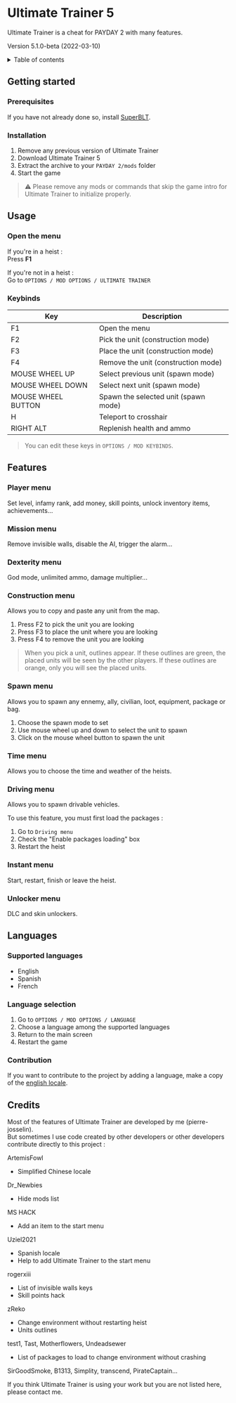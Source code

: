 # Ultimate Trainer 5

Ultimate Trainer is a cheat for PAYDAY 2 with many features.

Version 5.1.0-beta (2022-03-10)

<details>
    <summary>Table of contents</summary>
    <ol>
        <li><a href="#getting-started">Getting started</a></li>
        <li><a href="#usage">Usage</a></li>
        <li><a href="#features">Features</a></li>
        <li><a href="#languages">Languages</a></li>
        <li><a href="#credits">Credits</a></li>
    </ol>
</details>

## Getting started

### Prerequisites

If you have not already done so, install [SuperBLT](https://superblt.znix.xyz/).

### Installation

1. Remove any previous version of Ultimate Trainer
2. Download Ultimate Trainer 5
3. Extract the archive to your `PAYDAY 2/mods` folder
4. Start the game

> ⚠️ Please remove any mods or commands that skip the game intro for Ultimate Trainer to initialize properly.

## Usage

### Open the menu

If you're in a heist :  
Press **F1**

If you're not in a heist :  
Go to `OPTIONS / MOD OPTIONS / ULTIMATE TRAINER`

### Keybinds

| Key                | Description                          |
|--------------------|--------------------------------------|
| F1                 | Open the menu                        |
| F2                 | Pick the unit (construction mode)    |
| F3                 | Place the unit (construction mode)   |
| F4                 | Remove the unit (construction mode)  |
| MOUSE WHEEL UP     | Select previous unit (spawn mode)    |
| MOUSE WHEEL DOWN   | Select next unit (spawn mode)        |
| MOUSE WHEEL BUTTON | Spawn the selected unit (spawn mode) |
| H                  | Teleport to crosshair                |
| RIGHT ALT          | Replenish health and ammo            |

> You can edit these keys in `OPTIONS / MOD KEYBINDS`.

## Features

### Player menu

Set level, infamy rank, add money, skill points, unlock inventory items, achievements...

### Mission menu

Remove invisible walls, disable the AI, trigger the alarm...

### Dexterity menu

God mode, unlimited ammo, damage multiplier...

### Construction menu

Allows you to copy and paste any unit from the map.

1. Press F2 to pick the unit you are looking
2. Press F3 to place the unit where you are looking
3. Press F4 to remove the unit you are looking

> When you pick a unit, outlines appear. If these outlines are green, the placed units will be seen by the other players. If these outlines are orange, only you will see the placed units.

### Spawn menu

Allows you to spawn any ennemy, ally, civilian, loot, equipment, package or bag.

1. Choose the spawn mode to set
2. Use mouse wheel up and down to select the unit to spawn
3. Click on the mouse wheel button to spawn the unit

### Time menu

Allows you to choose the time and weather of the heists.

### Driving menu

Allows you to spawn drivable vehicles.

To use this feature, you must first load the packages :

1. Go to `Driving menu`
2. Check the "Enable packages loading" box
3. Restart the heist

### Instant menu

Start, restart, finish or leave the heist.

### Unlocker menu

DLC and skin unlockers.

## Languages

### Supported languages

- English
- Spanish
- French

### Language selection

1. Go to `OPTIONS / MOD OPTIONS / LANGUAGE`
2. Choose a language among the supported languages
3. Return to the main screen
4. Restart the game

### Contribution

If you want to contribute to the project by adding a language, make a copy of the [english locale](https://github.com/pierre-josselin/payday-2-ultimate-trainer-5/blob/main/locales/en.json).

## Credits

Most of the features of Ultimate Trainer are developed by me (pierre-josselin).  
But sometimes I use code created by other developers or other developers contribute directly to this project :

ArtemisFowl

- Simplified Chinese locale

Dr_Newbies

- Hide mods list

MS HACK

- Add an item to the start menu

Uziel2021

- Spanish locale
- Help to add Ultimate Trainer to the start menu

rogerxiii

- List of invisible walls keys
- Skill points hack

zReko

- Change environment without restarting heist
- Units outlines

test1, Tast, Motherflowers, Undeadsewer

- List of packages to load to change environment without crashing

SirGoodSmoke, B1313, Simplity, transcend, PirateCaptain...

If you think Ultimate Trainer is using your work but you are not listed here, please contact me.
